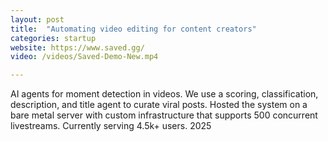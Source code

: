 ```yaml
---
layout: post
title:  "Automating video editing for content creators"
categories: startup
website: https://www.saved.gg/
video: /videos/Saved-Demo-New.mp4

---
```

AI agents for moment detection in videos. We use a scoring, classification, description, and title agent to curate viral posts. Hosted the system on a bare metal server with custom infrastructure that supports 500 concurrent livestreams. Currently serving 4.5k+ users. 
2025
<!--more-->
